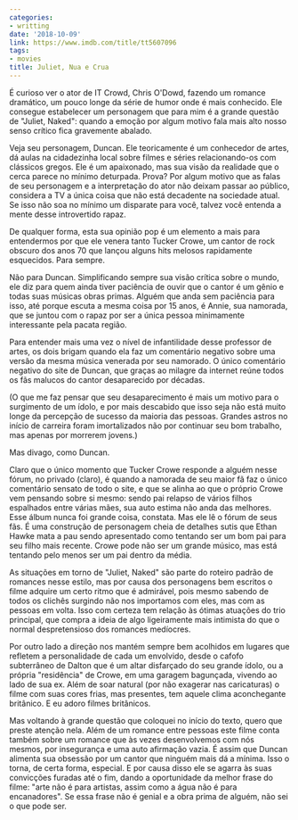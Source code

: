 ```yaml
---
categories:
- writting
date: '2018-10-09'
link: https://www.imdb.com/title/tt5607096
tags:
- movies
title: Juliet, Nua e Crua
---
```


É curioso ver o ator de IT Crowd, Chris O'Dowd, fazendo um romance dramático, um pouco longe da série de humor onde é mais conhecido. Ele consegue estabelecer um personagem que para mim é a grande questão de "Juliet, Naked": quando a emoção por algum motivo fala mais alto nosso senso crítico fica gravemente abalado.

Veja seu personagem, Duncan. Ele teoricamente é um conhecedor de artes, dá aulas na cidadezinha local sobre filmes e séries relacionando-os com clássicos gregos. Ele é um apaixonado, mas sua visão da realidade que o cerca parece no mínimo deturpada. Prova? Por algum motivo que as falas de seu personagem e a interpretação do ator não deixam passar ao público, considera a TV a única coisa que não está decadente na sociedade atual. Se isso não soa no mínimo um disparate para você, talvez você entenda a mente desse introvertido rapaz.

De qualquer forma, esta sua opinião pop é um elemento a mais para entendermos por que ele venera tanto Tucker Crowe, um cantor de rock obscuro dos anos 70 que lançou alguns hits melosos rapidamente esquecidos. Para sempre.

Não para Duncan. Simplificando sempre sua visão crítica sobre o mundo, ele diz para quem ainda tiver paciência de ouvir que o cantor é um gênio e todas suas músicas obras primas. Alguém que anda sem paciência para isso, até porque escuta a mesma coisa por 15 anos, é Annie, sua namorada, que se juntou com o rapaz por ser a única pessoa minimamente interessante pela pacata região.

Para entender mais uma vez o nível de infantilidade desse professor de artes, os dois brigam quando ela faz um comentário negativo sobre uma versão da mesma música venerada por seu namorado. O único comentário negativo do site de Duncan, que graças ao milagre da internet reúne todos os fãs malucos do cantor desaparecido por décadas.

(O que me faz pensar que seu desaparecimento é mais um motivo para o surgimento de um ídolo, e por mais descabido que isso seja não está muito longe da percepção de sucesso da maioria das pessoas. Grandes astros no início de carreira foram imortalizados não por continuar seu bom trabalho, mas apenas por morrerem jovens.)

Mas divago, como Duncan.

Claro que o único momento que Tucker Crowe responde a alguém nesse fórum, no privado (claro), é quando a namorada de seu maior fã faz o único comentário sensato de todo o site, e que se alinha ao que o próprio Crowe vem pensando sobre si mesmo: sendo pai relapso de vários filhos espalhados entre várias mães, sua auto estima não anda das melhores. Esse álbum nunca foi grande coisa, constata. Mas ele lê o fórum de seus fãs. É uma construção de personagem cheia de detalhes sutis que Ethan Hawke mata a pau sendo apresentado como tentando ser um bom pai para seu filho mais recente. Crowe pode não ser um grande músico, mas está tentando pelo menos ser um pai dentro da média.

As situações em torno de "Juliet, Naked" são parte do roteiro padrão de romances nesse estilo, mas por causa dos personagens bem escritos o filme adquire um certo ritmo que é admirável, pois mesmo sabendo de todos os clichês surgindo não nos importamos com eles, mas com as pessoas em volta. Isso com certeza tem relação às ótimas atuações do trio principal, que compra a ideia de algo ligeiramente mais intimista do que o normal despretensioso dos romances medíocres.

Por outro lado a direção nos mantém sempre bem acolhidos em lugares que refletem a personalidade de cada um envolvido, desde o cafofo subterrâneo de Dalton que é um altar disfarçado do seu grande ídolo, ou a própria "residência" de Crowe, em uma garagem bagunçada, vivendo ao lado de sua ex. Além de soar natural (por não exagerar nas caricaturas) o filme com suas cores frias, mas presentes, tem aquele clima aconchegante britânico. E eu adoro filmes britânicos.

Mas voltando à grande questão que coloquei no início do texto, quero que preste atenção nela. Além de um romance entre pessoas este filme conta também sobre um romance que às vezes desenvolvemos com nós mesmos, por insegurança e uma auto afirmação vazia. É assim que Duncan alimenta sua obsessão por um cantor que ninguém mais dá a mínima. Isso o torna, de certa forma, especial. E por causa disso ele se agarra às suas convicções furadas até o fim, dando a oportunidade da melhor frase do filme: "arte não é para artistas, assim como a água não é para encanadores". Se essa frase não é genial e a obra prima de alguém, não sei o que pode ser.